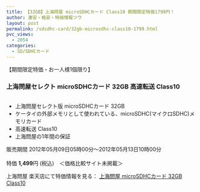 ```yaml
---
title: 【32GB】上海問屋 microSDHCカード Class10 期間限定特価1799円！
author: 激安・格安・特価情報ツウ
layout: post
permalink: /sdsdhc-card/32gb-microsdhc-class10-1799.html
pvc_views:
  - 2054
categories:
  - SD/SDHCカード
---
```

【期間限定特価・お一人様1個限り】  


### 上海問屋セレクト microSDHCカード 32GB 高速転送 Class10

<div class="img-bg2 img_L">
  <a href="http://hb.afl.rakuten.co.jp/hgc/032ab3e9.5b793415.039e5bec.4fa1c071/?pc=http%3a%2f%2fitem.rakuten.co.jp%2fdonya%2f69199-ss%2f%3fscid%3daf_ich_link_img&m=http%3a%2f%2fm.rakuten.co.jp%2fdonya%2fi%2f10926323%2f" target="_blank"><img src="http://hbb.afl.rakuten.co.jp/hgb/?pc=http%3a%2f%2fthumbnail.image.rakuten.co.jp%2f%400_mall%2fdonya%2fcabinet%2fflashitem3%2f69199s-0.jpg%3f_ex%3d128x128&m=http%3a%2f%2fthumbnail.image.rakuten.co.jp%2f%400_mall%2fdonya%2fcabinet%2fflashitem3%2f69199s-0.jpg" border="0" title="" alt="" /></a>
</div>

<!--more-->

  * 上海問屋セレクト版 microSDHCカード 32GB
  * ケータイの外部メモリとして使われている、microSDHC(マイクロSDHC)メモリカード
  * 高速転送 Class10
  * 上海問屋の1年間の保証

販売期間 2012年05月09日05時00分～2012年05月13日10時00分  
<br clear="all" />特価 <span class="tokka-price"><strong>1,499</strong></span>円 (税込)　＜価格比較サイト未掲載＞

上海問屋 楽天店にて特価情報を見る： <a href="http://hb.afl.rakuten.co.jp/hgc/032ab3e9.5b793415.039e5bec.4fa1c071/?pc=http%3a%2f%2fitem.rakuten.co.jp%2fdonya%2f69199-ss%2f%3fscid%3daf_ich_link_img&m=http%3a%2f%2fm.rakuten.co.jp%2fdonya%2fi%2f10926323%2f" target="_blank"><span class="fs150p">上海問屋 microSDHCカード 32GB Class10</span></a>